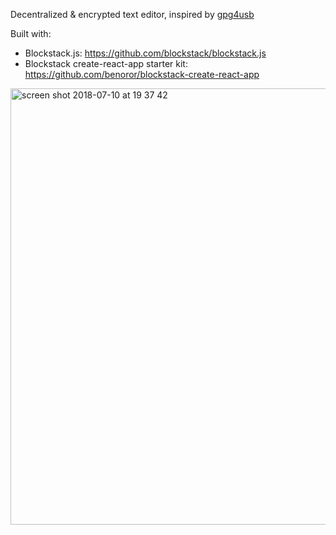 Decentralized & encrypted text editor, inspired by [gpg4usb](https://www.gpg4usb.org/)

Built with:

- Blockstack.js: https://github.com/blockstack/blockstack.js
- Blockstack create-react-app starter kit: https://github.com/benoror/blockstack-create-react-app

<img width="698" alt="screen shot 2018-07-10 at 19 37 42" src="https://user-images.githubusercontent.com/119117/42547193-81514156-8486-11e8-8dee-95c87c375f11.png">
